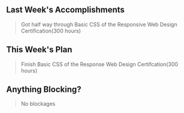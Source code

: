 ## Last Week's Accomplishments

> Got half way through Basic CSS of the Responsive Web Design Certification(300 hours)

## This Week's Plan

> Finish Basic CSS of the Response Web Design Certifcation(300 hours)

## Anything Blocking?

> No blockages
